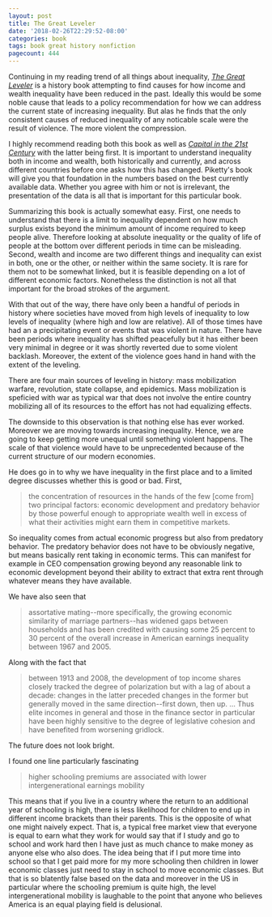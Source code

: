 ```yaml
---
layout: post
title: The Great Leveler
date: '2018-02-26T22:29:52-08:00'
categories: book
tags: book great history nonfiction
pagecount: 444
---
```


Continuing in my reading trend of all things about inequality, [*The Great Leveler*][amaz-level] is
a history book attempting to find causes for how income and wealth inequality have been reduced in
the past. Ideally this would be some noble cause that leads to a policy recommendation for how we
can address the current state of increasing inequality. But alas he finds that the only consistent
causes of reduced inequality of any noticable scale were the result of violence. The more violent
the compression.

I highly recommend reading both this book as well as [*Capital in the 21st
Century*](/book/2017/01/23/capital-in-the-twenty-first-century.html) with the latter being first. It
is important to understand inequality both in income and wealth, both historically and currently,
and across different countries before one asks how this has changed. Piketty's book will give you
that foundation in the numbers based on the best currently available data. Whether you agree with
him or not is irrelevant, the presentation of the data is all that is important for this particular
book.

Summarizing this book is actually somewhat easy. First, one needs to understand that there is a
limit to inequality dependent on how much surplus exists beyond the minimum amount of income
required to keep people alive. Therefore looking at absolute inequality or the quality of life of
people at the bottom over different periods in time can be misleading. Second, wealth and income are
two different things and inequality can exist in both, one or the other, or neither within the same
society. It is rare for them not to be somewhat linked, but it is feasible depending on a lot of
different economic factors. Nonetheless the distinction is not all that important for the broad
strokes of the argument.

With that out of the way, there have only been a handful of periods in history where
societies have moved from high levels of inequality to low levels of inequality (where high and low
are relative). All of those times have had an a precipitating event or events that was violent in
nature. There have been periods where inequality has shifted peacefully but it has either been very
minimal in degree or it was shortly reverted due to some violent backlash. Moreover, the extent of
the violence goes hand in hand with the extent of the leveling.

There are four main sources of leveling in history: mass mobilization warfare, revolution, state
collapse, and epidemics. Mass mobilization is speficied with war as typical war that does not
involve the entire country mobilizing all of its resources to the effort has not had equalizing
effects.

The downside to this observation is that nothing else has ever worked. Moreover we are moving
towards increasing inequality. Hence, we are going to keep getting more unequal until something
violent happens. The scale of that violence would have to be unprecedented because of the current
structure of our modern economies.

He does go in to why we have inequality in the first place and to a limited degree discusses whether
this is good or bad. First,

> the concentration of resources in the hands of the few [come from] two principal factors: economic
> development and predatory behavior by those powerful enough to appropriate wealth well in excess
> of what their activities might earn them in competitive markets.

So inequality comes from actual economic progress but also from predatory behavior. The predatory
behavior does not have to be obviously negative, but means basically rent taking in economic terms.
This can manifest for example in CEO compensation growing beyond any reasonable link to economic
development beyond their ability to extract that extra rent through whatever means they have
available.

We have also seen that

> assortative mating--more specifically, the growing economic similarity of marriage partners--has
> widened gaps between households and has been credited with causing some 25 percent to 30 percent
> of the overall increase in American earnings inequality between 1967 and 2005.

Along with the fact that

> between 1913 and 2008, the development of top income shares closely tracked the degree of
> polarization but with a lag of about a decade: changes in the latter preceded changes in the
> former but generally moved in the same direction--first down, then up. ... Thus elite incomes in
> general and those in the finance sector in particular have been highly sensitive to the degree of
> legislative cohesion and have benefited from worsening gridlock.

The future does not look bright.

I found one line particularly fascinating

> higher schooling premiums are associated with lower intergenerational earnings mobility

This means that if you live in a country where the return to an additional year of schooling is
high, there is less likelihood for children to end up in different income brackets than their
parents. This is the opposite of what one might naively expect. That is, a typical free market view
that everyone is equal to earn what they work for would say that if I study and go to school and
work hard then I have just as much chance to make money as anyone else who also does. The idea being
that if I put more time into school so that I get paid more for my more schooling then children in
lower economic classes just need to stay in school to move economic classes. But that is so
blatently false based on the data and moreover in the US in particular where the schooling premium is
quite high, the level intergenerational mobility is laughable to the point that anyone who believes
America is an equal playing field is delusional.

[amaz-level]:       http://amzn.to/2Cq8hsS

